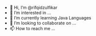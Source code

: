 - 👋 Hi, I’m @rifqidzulfikar
- 👀 I’m interested in ...
- 🌱 I’m currently learning Java Languages
- 💞️ I’m looking to collaborate on ...
- 📫 How to reach me ...

<!---
rifqidzulfikar/rifqidzulfikar is a ✨ special ✨ repository because its `README.md` (this file) appears on your GitHub profile.
You can click the Preview link to take a look at your changes.
--->
